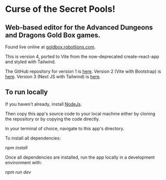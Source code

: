 # Curse of the Secret Pools!
## Web-based editor for the Advanced Dungeons and Dragons Gold Box games.

Found live online at [goldbox.robotlions.com](https:/goldbox.robotlions.com).

This is version 4, ported to Vite from the now-deprecated create-react-app and styled with Tailwind.

The GitHub repository for version 1 is [here](https://github.com/robotlions/goldboxeditor). Version 2 (Vite with Bootstrap) is [here](https://github.com/robotlions/gold-box-editor). Version 3 (Next JS with Tailwind) is [here](https://github.com/gold-box-next).

## To run locally

If you haven't already, install [NodeJs](https://nodejs.org/en).

Then copy this app's source code to your local machine either by cloning the repository or by copying the code directly.

In your terminal of choice, navigate to this app's directory.

To install all dependencies:

*npm install*

Once all dependencies are installed, run the app locally in a development environment with:

*npm run dev*